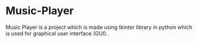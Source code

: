 # Music-Player
Music Player is a project which is made using tkinter library in python which is used for graphical user interface (GUI).
